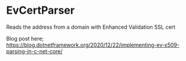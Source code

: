 # EvCertParser

Reads the address from a domain with Enhanced Validation SSL cert

Blog post here; https://blog.dotnetframework.org/2020/12/22/implementing-ev-x509-parsing-in-c-net-core/

